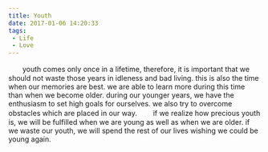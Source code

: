 ```yaml
---
title: Youth
date: 2017-01-06 14:20:33
tags: 
 - Life
 - Love
---
```

　　youth comes only once in a lifetime, therefore, it is important that we should not waste those years in idleness and bad living. this is also the time when our memories are best. we are able to learn more during this time than when we become older. during our younger years, we have the enthusiasm to set high goals for ourselves. we also try to overcome obstacles which are placed in our way.
　　if we realize how precious youth is, we will be fulfilled when we are young as well as when we are older. if we waste our youth, we will spend the rest of our lives wishing we could be young again.
